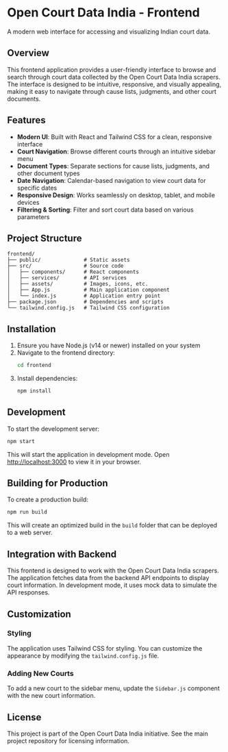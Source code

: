 # Open Court Data India - Frontend

A modern web interface for accessing and visualizing Indian court data.

## Overview

This frontend application provides a user-friendly interface to browse and search through court data collected by the Open Court Data India scrapers. The interface is designed to be intuitive, responsive, and visually appealing, making it easy to navigate through cause lists, judgments, and other court documents.

## Features

- **Modern UI**: Built with React and Tailwind CSS for a clean, responsive interface
- **Court Navigation**: Browse different courts through an intuitive sidebar menu
- **Document Types**: Separate sections for cause lists, judgments, and other document types
- **Date Navigation**: Calendar-based navigation to view court data for specific dates
- **Responsive Design**: Works seamlessly on desktop, tablet, and mobile devices
- **Filtering & Sorting**: Filter and sort court data based on various parameters

## Project Structure

```
frontend/
├── public/              # Static assets
├── src/                 # Source code
│   ├── components/      # React components
│   ├── services/        # API services
│   ├── assets/          # Images, icons, etc.
│   ├── App.js           # Main application component
│   └── index.js         # Application entry point
├── package.json         # Dependencies and scripts
└── tailwind.config.js   # Tailwind CSS configuration
```

## Installation

1. Ensure you have Node.js (v14 or newer) installed on your system
2. Navigate to the frontend directory:
   ```bash
   cd frontend
   ```
3. Install dependencies:
   ```bash
   npm install
   ```

## Development

To start the development server:

```bash
npm start
```

This will start the application in development mode. Open [http://localhost:3000](http://localhost:3000) to view it in your browser.

## Building for Production

To create a production build:

```bash
npm run build
```

This will create an optimized build in the `build` folder that can be deployed to a web server.

## Integration with Backend

This frontend is designed to work with the Open Court Data India scrapers. The application fetches data from the backend API endpoints to display court information. In development mode, it uses mock data to simulate the API responses.

## Customization

### Styling

The application uses Tailwind CSS for styling. You can customize the appearance by modifying the `tailwind.config.js` file.

### Adding New Courts

To add a new court to the sidebar menu, update the `Sidebar.js` component with the new court information.

## License

This project is part of the Open Court Data India initiative. See the main project repository for licensing information.
